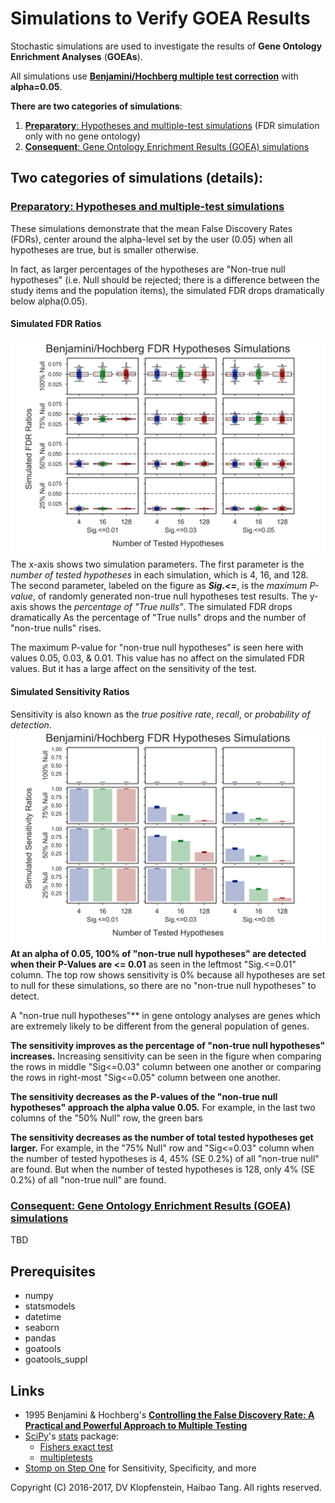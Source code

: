 # Simulations to Verify GOEA Results
Stochastic simulations are used to investigate the results of
**Gene Ontology Enrichment Analyses** (**GOEAs**).

All simulations use [**Benjamini/Hochberg multiple test correction**](
http://www.stat.purdue.edu/~doerge/BIOINFORM.D/FALL06/Benjamini%20and%20Y%20FDR.pdf)
with **alpha=0.05**.

**There are two categories of simulations**:
  1. [**Preparatory**: Hypotheses and multiple-test simulations](
     #preparatory-hypotheses-and-multiple-test-simulations) (FDR simulation only with no gene ontology)
  2. [**Consequent**: Gene Ontology Enrichment Results (GOEA) simulations](
     #consequent-gene-ontology-enrichment-results-goea-simulations)

## Two categories of simulations (details):
### [**Preparatory**: Hypotheses and multiple-test simulations]()
These simulations demonstrate that the mean False Discovery Rates (FDRs),
center around the alpha-level set by the user (0.05) when all hypotheses are true,
but is smaller otherwise.

In fact, as larger percentages of the hypotheses are "Non-true null hypotheses"
(i.e. Null should be rejected; there is a difference between the study items and the population items),
the simulated FDR drops dramatically below alpha(0.05).

#### Simulated FDR Ratios
![FDR results](doc/logs/suppl_hypoth_fdr_actual_100to025_01to05_004to128_N00500_1000.png)
The x-axis shows two simulation parameters.
The first parameter is the _number of tested hypotheses_ in each simulation, which is 4, 16, and 128.
The second parameter, labeled on the figure as _**Sig.<=**_, is the _maximum P-value_,
of randomly generated non-true null hypotheses test results.
The y-axis shows the _percentage of "True nulls"_.
The simulated FDR drops dramatically
As the percentage of "True nulls" drops and the number of "non-true nulls" rises.

The maximum P-value for "non-true null hypotheses" is seen here with values 0.05, 0.03, & 0.01.
This value has no affect on the simulated FDR values.
But it has a large affect on the sensitivity of the test.

#### Simulated Sensitivity Ratios
Sensitivity is also known as the _true positive rate_, _recall_, or _probability of detection_.
![Sensitivity results](doc/logs/suppl_hypoth_sensitivity_100to025_01to05_004to128_N00500_1000.png)
**At an alpha of 0.05, 100% of "non-true null hypotheses" are detected when their P-Values are <= 0.01**
as seen in the leftmost "Sig.<=0.01" column.
The top row shows sensitivity is 0% because all hypotheses are set to null for these simulations,
so there are no "non-true null hypotheses" to detect.

A "non-true null hypotheses"** in gene ontology analyses are genes which
are extremely likely to be different from the general population of genes.

**The sensitivity improves as the percentage of "non-true null hypotheses" increases.**
Increasing sensitivity can be seen in the figure when
comparing the rows in middle "Sig<=0.03" column between one another or
comparing the rows in right-most "Sig<=0.05" column between one another.

**The sensitivity decreases as the P-values of the "non-true null hypotheses" approach the alpha value 0.05.**
For example, in the last two columns of the "50% Null" row, the green bars 

**The sensitivity decreases as the number of total tested hypotheses get larger.**
For example, in the "75% Null" row and "Sig<=0.03" column
when the number of tested hypotheses is 4, 45% (SE 0.2%) of all "non-true null" are found.
But when the number of tested hypotheses is 128, only 4% (SE 0.2%) of all "non-true null" are found.



### [**Consequent**: Gene Ontology Enrichment Results (GOEA) simulations]()
TBD


## Prerequisites

  * numpy
  * statsmodels
  * datetime
  * seaborn
  * pandas
  * goatools
  * goatools_suppl

## Links

  * 1995 Benjamini & Hochberg's [**Controlling the False Discovery Rate: A Practical and Powerful Approach to Multiple Testing**](
    http://www.stat.purdue.edu/~doerge/BIOINFORM.D/FALL06/Benjamini%20and%20Y%20FDR.pdf)
  * [SciPy](https://docs.scipy.org/doc/scipy/reference/)'s
    [stats](https://docs.scipy.org/doc/scipy/reference/tutorial/stats.html) package:    
    * [Fishers exact test](https://docs.scipy.org/doc/scipy/reference/generated/scipy.stats.fisher_exact.htm)
    * [multipletests](http://www.statsmodels.org/stable/generated/statsmodels.sandbox.stats.multicomp.multipletests.html)
  * [Stomp on Step One](http://www.stomponstep1.com/) for Sensitivity, Specificity, and more    


Copyright (C) 2016-2017, DV Klopfenstein, Haibao Tang. All rights reserved.
